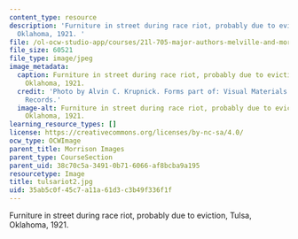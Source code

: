 ```yaml
---
content_type: resource
description: 'Furniture in street during race riot, probably due to eviction, Tulsa,
  Oklahoma, 1921. '
file: /ol-ocw-studio-app/courses/21l-705-major-authors-melville-and-morrison-fall-2003/35ab5c0f45c7a11a61d3c3b49f336f1f_tulsariot2.jpg
file_size: 60521
file_type: image/jpeg
image_metadata:
  caption: Furniture in street during race riot, probably due to eviction, Tulsa,
    Oklahoma, 1921.
  credit: 'Photo by Alvin C. Krupnick. Forms part of: Visual Materials from the NAACP
    Records.'
  image-alt: Furniture in street during race riot, probably due to eviction, Tulsa,
    Oklahoma, 1921.
learning_resource_types: []
license: https://creativecommons.org/licenses/by-nc-sa/4.0/
ocw_type: OCWImage
parent_title: Morrison Images
parent_type: CourseSection
parent_uid: 38c70c5a-3491-0b71-6066-af8bcba9a195
resourcetype: Image
title: tulsariot2.jpg
uid: 35ab5c0f-45c7-a11a-61d3-c3b49f336f1f
---
```

Furniture in street during race riot, probably due to eviction, Tulsa, Oklahoma, 1921. 